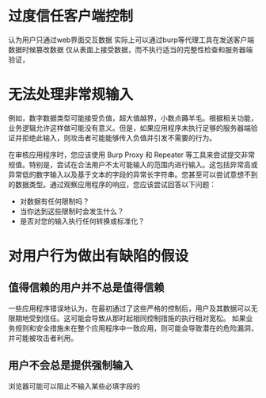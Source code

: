# 过度信任客户端控制
认为用户只通过web界面交互数据
实际上可以通过burp等代理工具在发送客户端数据时候篡改数据
仅从表面上接受数据，而不执行适当的完整性检查和服务器端验证，

# 无法处理非常规输入
例如，数字数据类型可能接受负值，超大值越界，小数点薅羊毛。根据相关功能，业务逻辑允许这样做可能没有意义。但是，如果应用程序未执行足够的服务器端验证并拒绝此输入，则攻击者可能能够传入负值并引发不需要的行为。

 在审核应用程序时，您应该使用 Burp Proxy 和 Repeater 等工具来尝试提交非常规值。特别是，尝试在合法用户不太可能输入的范围内进行输入。这包括异常高或异常低的数字输入以及基于文本的字段的异常长字符串。您甚至可以尝试意想不到的数据类型。通过观察应用程序的响应，您应该尝试回答以下问题：
- 对数据有任何限制吗？
- 当你达到这些限制时会发生什么？
- 是否对您的输入执行任何转换或标准化？

# 对用户行为做出有缺陷的假设

## 值得信赖的用户并不总是值得信赖
一些应用程序错误地认为，在最初通过了这些严格的控制后，用户及其数据可以无限期地受到信任。这可能会导致从那时起相同控制措施的执行相对宽松。
如果业务规则和安全措施未在整个应用程序中一致应用，则可能会导致潜在的危险漏洞，并可能被攻击者利用。

## 用户不会总是提供强制输入
浏览器可能可以阻止不输入某些必填字段的